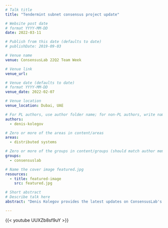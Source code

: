 ```yaml
---
# Talk title
title: "Tendermint subnet consensus project update"

# Website post date
# format YYYY-MM-DD
date: 2022-03-11

# Publish from this date (defaults to date)
# publishDate: 2019-09-03

# Venue name
venue: ConsensusLab 22Q2 Team Week

# Venue link
venue_url:

# Venue date (defaults to date)
# format YYYY-MM-DD
venue_date: 2022-02-07

# Venue location
venue_location: Dubai, UAE

# For PL authors, use author folder name; for non-PL authors, write name as in paper within ""
authors:
  - denis-kolegov

# Zero or more of the areas in content/areas
areas:
  - distributed systems

# Zero or more of the groups in content/groups (should match author membership)
groups:
  - consensuslab

# Name the cover image featured.jpg
resources:
  - title: featured-image
    src: featured.jpg

# Short abstract
# Describe talk here
abstract: "Denis Kolegov provides the latest updates on ConsensusLab's project Y5, focused on implementing Tendermint as a subnet consensus mechanism."

---
```



{{< youtube UUXZb8sf9uY >}}
